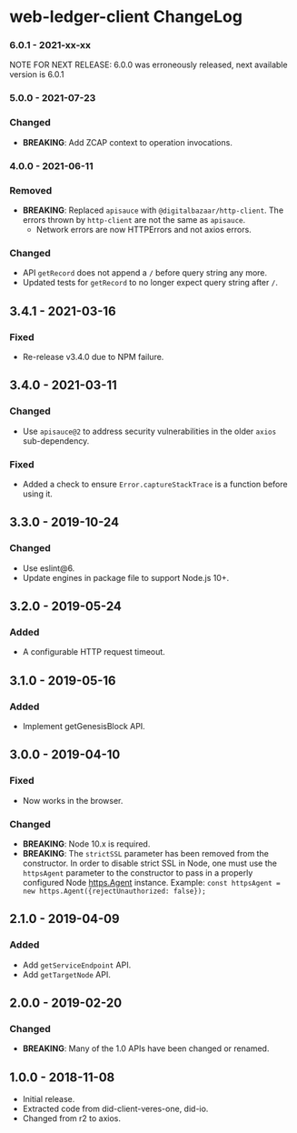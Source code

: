# web-ledger-client ChangeLog

### 6.0.1 - 2021-xx-xx

NOTE FOR NEXT RELEASE: 6.0.0 was erroneously released, next available version
is 6.0.1

### 5.0.0 - 2021-07-23

### Changed
- **BREAKING**: Add ZCAP context to operation invocations.

### 4.0.0 - 2021-06-11

### Removed
- **BREAKING**: Replaced `apisauce` with `@digitalbazaar/http-client`. The
  errors thrown by `http-client` are not the same as `apisauce`.
  - Network errors are now HTTPErrors and not axios errors.

### Changed
- API `getRecord` does not append a `/` before query string any more.
- Updated tests for `getRecord` to no longer expect query string after `/`.

## 3.4.1 - 2021-03-16

### Fixed
- Re-release v3.4.0 due to NPM failure.

## 3.4.0 - 2021-03-11

### Changed
- Use `apisauce@2` to address security vulnerabilities in the older `axios`
  sub-dependency.

### Fixed
- Added a check to ensure `Error.captureStackTrace` is a function before using it.

## 3.3.0 - 2019-10-24

### Changed
- Use eslint@6.
- Update engines in package file to support Node.js 10+.

## 3.2.0 - 2019-05-24

### Added
- A configurable HTTP request timeout.

## 3.1.0 - 2019-05-16

### Added
-  Implement getGenesisBlock API.

## 3.0.0 - 2019-04-10

### Fixed
- Now works in the browser.

### Changed
- **BREAKING**: Node 10.x is required.
- **BREAKING**: The `strictSSL` parameter has been removed from the constructor.
  In order to disable strict SSL in Node, one must use the `httpsAgent`
  parameter to the constructor to pass in a properly configured Node
  [https.Agent](https://nodejs.org/docs/latest-v10.x/api/https.html#https_class_https_agent)
  instance. Example: `const httpsAgent = new https.Agent({rejectUnauthorized: false});`

## 2.1.0 - 2019-04-09

### Added
- Add `getServiceEndpoint` API.
- Add `getTargetNode` API.

## 2.0.0 - 2019-02-20

### Changed
- **BREAKING**: Many of the 1.0 APIs have been changed or renamed.

## 1.0.0 - 2018-11-08

- Initial release.
- Extracted code from did-client-veres-one, did-io.
- Changed from r2 to axios.
